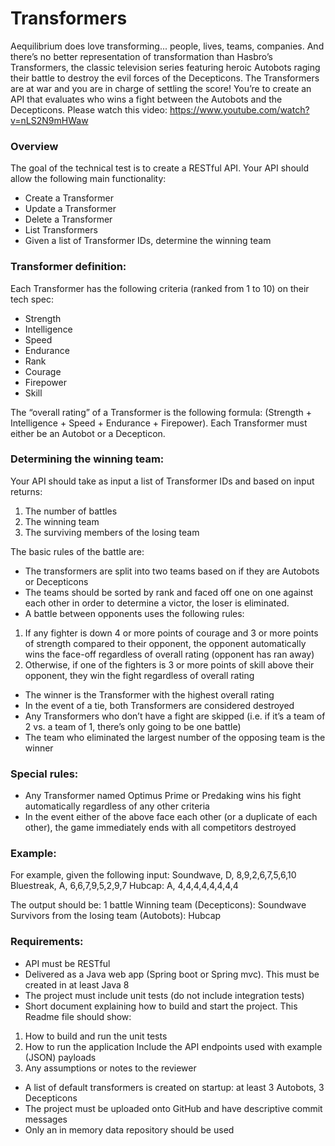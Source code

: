 # Transformers
Aequilibrium does love transforming... people, lives, teams, companies. And there’s no better
representation of transformation than Hasbro’s Transformers, the classic television series
featuring heroic Autobots raging their battle to destroy the evil forces of the Decepticons.
The Transformers are at war and you are in charge of settling the score! You’re to create an API
that evaluates who wins a fight between the Autobots and the Decepticons.
Please watch this video: https://www.youtube.com/watch?v=nLS2N9mHWaw

### Overview
The goal of the technical test is to create a RESTful API. Your API should allow the following
main functionality:
- Create a Transformer
- Update a Transformer
- Delete a Transformer
- List Transformers
- Given a list of Transformer IDs, determine the winning team

### Transformer definition:

Each Transformer has the following criteria (ranked from 1 to 10) on their tech spec:
- Strength
- Intelligence
- Speed
- Endurance
- Rank
- Courage
- Firepower
- Skill 
  
The “overall rating” of a Transformer is the following formula: (Strength +
Intelligence + Speed + Endurance + Firepower). Each Transformer must either be an
Autobot or a Decepticon.

### Determining the winning team:

Your API should take as input a list of Transformer IDs and based on input returns:
1. The number of battles
2. The winning team
3. The surviving members of the losing team

The basic rules of the battle are:
- The transformers are split into two teams based on if they are Autobots or Decepticons
- The teams should be sorted by rank and faced off one on one against each other in
order to determine a victor, the loser is eliminated.
- A battle between opponents uses the following rules:
1. If any fighter is down 4 or more points of courage and 3 or more points of
strength compared to their opponent, the opponent automatically wins the
face-off regardless of overall rating (opponent has ran away)
2. Otherwise, if one of the fighters is 3 or more points of skill above their opponent,
they win the fight regardless of overall rating
- The winner is the Transformer with the highest overall rating
- In the event of a tie, both Transformers are considered destroyed
- Any Transformers who don’t have a fight are skipped (i.e. if it’s a team of 2 vs. a team of
1, there’s only going to be one battle)
- The team who eliminated the largest number of the opposing team is the winner

### Special rules:
- Any Transformer named Optimus Prime or Predaking wins his fight automatically
regardless of any other criteria
- In the event either of the above face each other (or a duplicate of each other), the game
immediately ends with all competitors destroyed

### Example:
For example, given the following
input: Soundwave, D, 8,9,2,6,7,5,6,10 Bluestreak, A, 6,6,7,9,5,2,9,7 Hubcap:
A, 4,4,4,4,4,4,4,4

The output should be: 1 battle Winning team (Decepticons): Soundwave Survivors from the
losing team (Autobots): Hubcap

### Requirements:

- API must be RESTful
- Delivered as a Java web app (Spring boot or Spring mvc). This must be created in at
least Java 8
- The project must include unit tests (do not include integration tests)
- Short document explaining how to build and start the project. This Readme file should
show:
1. How to build and run the unit tests
2. How to run the application
Include the API endpoints used with example (JSON) payloads
3. Any assumptions or notes to the reviewer
- A list of default transformers is created on startup: at least 3 Autobots, 3 Decepticons
- The project must be uploaded onto GitHub and have descriptive commit messages
- Only an in memory data repository should be used

